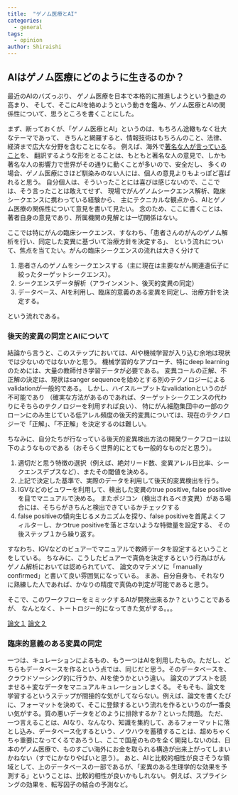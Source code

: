 ```yaml
---
title:  "ゲノム医療とAI"
categories: 
  - general
tags:
  - opinion
author: Shiraishi
---
```


## AIはゲノム医療にどのように生きるのか？

最近のAIのバズっぷり、
ゲノム医療を日本で本格的に推進しようという[動き](http://www.mhlw.go.jp/stf/shingi2/0000157989.html)の高まり、
そして、そこにAIを絡めようという動きを鑑み、ゲノム医療とAIの関係性について、思うところを書くことにした。

まず、断っておくが、「ゲノム医療とAI」というのは、もちろん途轍もなく壮大なテーマであって、
きちんと網羅すると、情報技術はもちろんのこと、法律、経済まで広大な分野を含むことになる。
例えば、海外で[著名な人が言っていること](https://www.statnews.com/2016/06/26/lander-cancer-cure-reality-check/)を、
翻訳するような形をとることは、もともと著名な人の意見で、しかも著名な人の影響力で世界がその通りに動くことが多いので、安全だし、
多くの場合、ゲノム医療にさほど馴染みのない人には、個人の意見よりもよっぽど喜ばれると思う。
自分個人は、そういったことには喜びは感じないので、ここでは、そう言ったことは敢えてせず、
現場でがんゲノムシークエンス解析、臨床シークエンスに携わっている経験から、
主にテクニカルな観点から、AIとゲノム医療の関係性について意見を書いて見たい。
念のため、ここに書くことは、著者自身の意見であり、所属機関の見解とは一切関係はない。


ここでは特にがんの臨床シークエンス、すなわち、「患者さんのがんのゲノム解析を行い、同定した変異に基づいて治療方針を決定する」、
という流れについて、焦点を当てたい。がんの臨床シークエンスの流れは大きく分けて
1. 患者さんのゲノムをシークエンスする（主に現在は主要ながん関連遺伝子に絞ったターゲットシークエンス）。
1. シークエンスデータ解析（アラインメント、後天的変異の同定）
1. データベース、AIを利用し、臨床的意義のある変異を同定し、治療方針を決定する。

という流れである。


### 後天的変異の同定とAIについて

結論から言うと、このステップにおいては、AIや機械学習が入り込む余地は現状では少ないのではないかと思う。
機械学習的なアプローチ、特にdeep learningのためには、大量の教師付き学習データが必要である。
変異コールの正解、不正解の決定は、現状はsanger sequenceを始めとする別のテクノロジーによるvalidationが一般的である。
しかし、ハイスループットなvalidationというのが不可能であり
（確実な方法があるのであれば、ターゲットシークエンスの代わりにそちらのテクノロジーを利用すれば良い）、
特にがん細胞集団中の一部のクローンにのみ生じている低アレル頻度の後天的変異については、現在のテクノロジーで「正解」、「不正解」を決定するのは難しい。

ちなみに、自分たちが行なっている後天的変異検出方法の開発ワークフローは以下のようなものである（おそらく世界的にとても一般的なものだと思う）。
1. 適切だと思う特徴の選択（例えば、絶対リード数、変異アレル日比率、シークエンスデプスなど）、またその閾値を決める。
1. 上記で決定した基準で、実際のデータを利用して後天的変異検出を行う。
1. IGVなどのビュワーを利用して、検出した変異のtrue positive, false positiveを目でマニュアルで決める。
またポジコン（検出されるべき変異）がある場合には、そちらがきちんと検出できているかチェックする
1. false positiveの傾向生じるメカニズムを探り、false positiveを首尾よくフィルターし、かつtrue positiveを落とさないような特徴量を設定する、
その後ステップ１から繰り返す。

すなわち、IGVなどのビュアーでマニュアルで教師データを設定するということをしている。
ちなみに、こうしたビュアーで真偽を決定するという行為はがんゲノム解析においては認められていて、
論文のマテメソに「manually confirmed」と書いて良い雰囲気になっている。
まあ、自分自身も、それなりに熟練した人であれば、かなりの精度で真偽の判定が可能であると思う。

そこで、このワークフローをミミックするAIが開発出来るか？ということであるが、
なんとなく、トートロジー的になってきた気がする。。。



[論文１](http://biorxiv.org/content/early/2016/10/04/079087)
[論文２](http://biorxiv.org/content/early/2016/12/21/092890)


### 臨床的意義のある変異の同定

一つは、キュレーションによるもの、もう一つはAIを利用したもの。ただし、どちらもデータベースを作るという点では、同じだと思う。そのデータベースを、クラウドソーシング的に行うか、AIを使うかという違い。
論文のアブストを読ませる＋変なデータをマニュアルキュレーションしまくる。
そもそも、論文を学習するというステップが間接的な気がしてならない。例えば、論文を書くたびに、フォーマットを決めて、そこに登録するという流れを作るというのが一番良い気がする。質の悪いデータをどのように排除するか？といった問題。
ただ、一つ言えることは、AIなり、なんなり、知識を集約して、あるフォーマットに落とし込み、データベース化するという、ノウハウを蓄積することは、超めちゃくちゃ重要になってくるであろうし、ここで国産のものを全く開発しないのは、日本のゲノム医療で、ものすごい海外にお金を取られる構造が出来上がってしまいかねない（すでにかなりやばいと思う）。
あと、AIと比較的相性が良さそうな領域として、上のデータベースの一部であるが、「変異のある生理学的な効果を予測する」ということは、比較的相性が良いかもしれない。
例えば、スプライシングの効果を、転写因子の結合の予測など。













